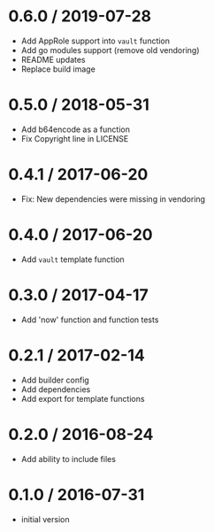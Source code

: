 # 0.6.0 / 2019-07-28

  * Add AppRole support into `vault` function
  * Add go modules support (remove old vendoring)
  * README updates
  * Replace build image

# 0.5.0 / 2018-05-31

  * Add b64encode as a function
  * Fix Copyright line in LICENSE

# 0.4.1 / 2017-06-20

  * Fix: New dependencies were missing in vendoring

# 0.4.0 / 2017-06-20

  * Add `vault` template function

# 0.3.0 / 2017-04-17

  * Add 'now' function and function tests

# 0.2.1 / 2017-02-14

  * Add builder config
  * Add dependencies
  * Add export for template functions

# 0.2.0 / 2016-08-24

  * Add ability to include files

# 0.1.0 / 2016-07-31

  * initial version
